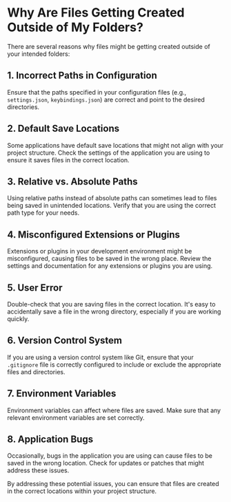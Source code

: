# Why Are Files Getting Created Outside of My Folders?

There are several reasons why files might be getting created outside of your intended folders:

## 1. Incorrect Paths in Configuration
Ensure that the paths specified in your configuration files (e.g., `settings.json`, `keybindings.json`) are correct and point to the desired directories.

## 2. Default Save Locations
Some applications have default save locations that might not align with your project structure. Check the settings of the application you are using to ensure it saves files in the correct location.

## 3. Relative vs. Absolute Paths
Using relative paths instead of absolute paths can sometimes lead to files being saved in unintended locations. Verify that you are using the correct path type for your needs.

## 4. Misconfigured Extensions or Plugins
Extensions or plugins in your development environment might be misconfigured, causing files to be saved in the wrong place. Review the settings and documentation for any extensions or plugins you are using.

## 5. User Error
Double-check that you are saving files in the correct location. It's easy to accidentally save a file in the wrong directory, especially if you are working quickly.

## 6. Version Control System
If you are using a version control system like Git, ensure that your `.gitignore` file is correctly configured to include or exclude the appropriate files and directories.

## 7. Environment Variables
Environment variables can affect where files are saved. Make sure that any relevant environment variables are set correctly.

## 8. Application Bugs
Occasionally, bugs in the application you are using can cause files to be saved in the wrong location. Check for updates or patches that might address these issues.

By addressing these potential issues, you can ensure that files are created in the correct locations within your project structure.
